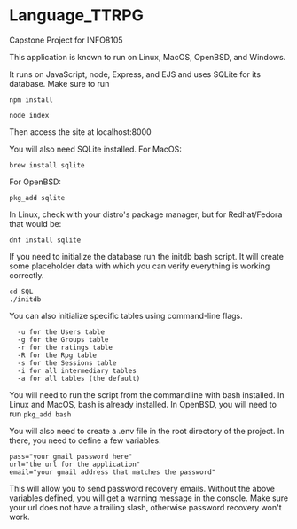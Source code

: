 # Language_TTRPG
Capstone Project for INFO8105

This application is known to run on Linux, MacOS, OpenBSD, and Windows.

It runs on JavaScript, node, Express, and EJS and uses SQLite for its database.
Make sure to run
```
npm install
```
```
node index
```
Then access the site at localhost:8000

You will also need SQLite installed. 
For MacOS:
```
brew install sqlite
```
For OpenBSD:
```
pkg_add sqlite
```
In Linux, check with your distro's package manager, but for Redhat/Fedora that would be:
```
dnf install sqlite
```

If you need to initialize the database run the initdb bash script. It will create some placeholder data with which you can verify everything is working correctly.
```
cd SQL
./initdb
```
You can also initialize specific tables using command-line flags. 
```
  -u for the Users table
  -g for the Groups table
  -r for the ratings table
  -R for the Rpg table
  -s for the Sessions table
  -i for all intermediary tables
  -a for all tables (the default)
```
You will need to run the script from the commandline with bash installed. In Linux and MacOS, bash is already installed. In OpenBSD, you will need to run 
```pkg_add bash```



You will also need to create a .env file in the root directory of the project. In there, you need to define a few variables:
```
pass="your gmail password here"
url="the url for the application"
email="your gmail address that matches the password"
```
This will allow you to send password recovery emails. Without the above variables defined, you will get a warning message in the console. Make sure your url does not have a trailing slash, otherwise password recovery won't work.
